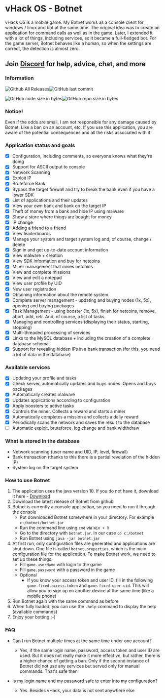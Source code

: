 # vHack OS - Botnet
vHack OS is a mobile game. My Botnet works as a console client for windows / linux and bot at the same time.
The original idea was to create an application for command calls as well as in the game. Later, I extended it with a lot of things, including services, so it became a full-fledged bot.
For the game server, Botnet behaves like a human, so when the settings are correct, the detection is almost zero.

## Join [Discord](https://discord.gg/Cdz39vu) for help, advice, chat, and more

### Information

![Github All Releases](https://img.shields.io/github/downloads/mimic2300/vhackos-botnet/total.svg?style=for-the-badge)![GitHub last commit](https://img.shields.io/github/last-commit/google/skia.svg?style=for-the-badge)

![GitHub code size in bytes](https://img.shields.io/github/languages/code-size/badges/shields.svg?style=for-the-badge)![GitHub repo size in bytes](https://img.shields.io/github/repo-size/badges/shields.svg?style=for-the-badge)

### Notice!
Even if the odds are small, I am not responsible for any damage caused by Botnet. Like a ban on an account, etc. If you use this application, you are aware of the potential consequences and all the risks associated with it.

### Application status and goals
- [x] Configuration, including comments, so everyone knows what they're doing
- [x] Support for ASCII output to console
- [x] Network Scanning
- [x] Exploit IP
- [x] Bruteforce Bank
- [x] Bypass the target firewall and try to break the bank even if you have a lower SDK
- [x] List of applications and their updates
- [x] View your own bank and bank on the target IP
- [x] Theft of money from a bank and hide IP using malware
- [x] Show a store where things are bought for money
- [x] IP change
- [x] Adding a friend to a friend
- [x] View leaderboards
- [x] Manage your system and target system log and, of course, change / delete
- [x] Sign in and get up-to-date account information
- [x] View malware + creation
- [x] View SDK information and buy for netcoins
- [x] Miner management that mines netcoins
- [x] View and complete missions
- [x] View and edit a notepad
- [x] View user profile by UID
- [x] New user registration
- [x] Obtaining information about the remote system
- [x] Complete server management - updating and buying nodes (1x, 5x), opening and buying packages
- [x] Task Management - using booster (1x, 5x), finish for netcoins, remove, abort, add, retr. And, of course, a list of tasks
- [x] Managing and controlling services (displaying their status, starting, stopping)
- [x] Multi-threaded processing of services
- [x] Links to the MySQL database + including the creation of a complete database schema
- [x] Support for revealing hidden IPs in a bank transaction (for this, you need a lot of data in the database)

### Available services
- [x] Updating your profile and tasks
- [x] Check server, automatically updates and buys nodes. Opens and buys packages
- [x] Automatically creates malware
- [x] Updates applications according to configuration
- [x] Apply boosters to active tasks
- [x] Controls the miner. Collects a reward and starts a miner
- [x] Automatically completes a mission and collects a daily reward
- [x] Periodically scans the network and saves the result to the database
- [ ] Automatic exploit, bruteforce, log change and bank widthdraw

### What is stored in the database
- Network scanning (user name and UID, IP, level, firewall)
- Bank transaction (thanks to this there is a partial revelation of the hidden IP)
- System log on the target system

### How to use Botnet
1) The application uses the java version 10. If you do not have it, download it here - [Download](http://www.oracle.com/technetwork/java/javase/downloads/index.html)
2) Download the latest release of Botnet from github
3) Botnet is currently a console application, so you need to run it through the console
   - Put downloaded Botnet somewhere in your directory. For example `c:/botnet/botnet.jar`
   - Run the command line using `cmd` via `Win + R`
   - Go to the directory with `botnet.jar`. In our case `cd c:/botnet`
   - Run Botnet using `java -jar botnet.jar`
4) At first run, only configuration files are generated and applications are shut down. One file is called `botnet.properties`, which is the main configuration file for the application. To make Botnet work, we need to set up these things:
   - Fill `game.userName` with login to the game
   - Fill `game.password` with a password in the game
   - Optional
     - If you know your access token and user ID, fill in the following `game.fixed.access.token` and `game.fixed.user.uid`. This will allow you to sign up on another device at the same time (like a mobile phone)
5) Run Botnet again with the same command as before
6) When fully loaded, you can use the `.help` command to display the help (available commands)
7) Enjoy your botting ;-)

### FAQ
- Can I run Botnet multiple times at the same time under one account?
  - Yes, if the same login name, password, access token and user ID are used. But it does not really make it more effective, but rather, there is a higher chance of getting a ban. Only if the second instance of Botnet did not use any services but served only for manual commands. That's safe then

- Is my login name and my password safe to enter into my configuration?
  - Yes. Besides vHack, your data is not sent anywhere else
